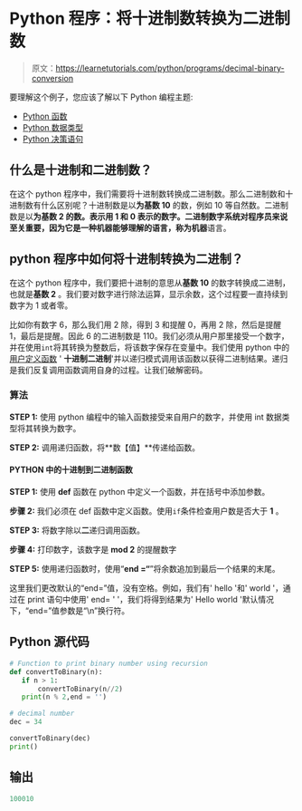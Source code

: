 # Python 程序：将十进制数转换为二进制数

> 原文：<https://learnetutorials.com/python/programs/decimal-binary-conversion>

要理解这个例子，您应该了解以下 Python 编程主题:

*   [Python 函数](../../python/python-functions-tutorials "Python Functions")
*   [Python 数据类型](../../python/python-datatypes "Datatypes in Python")
*   [Python 决策语句](../../python/decision-making-statements "Python decision making statements")

## 什么是十进制和二进制数？

在这个 python 程序中，我们需要将十进制数转换成二进制数。那么二进制数和十进制数有什么区别呢？十进制数是以**为基数 10** 的数，例如 10 等自然数。二进制数是以**为基数 2 的数。**表示用 1 和 0 表示的数字。二进制数字系统对程序员来说至关重要，因为它是一种机器能够理解的语言，称为**机器**语言。

## python 程序中如何将十进制转换为二进制？

在这个 python 程序中，我们要把十进制的意思从**基数 10** 的数字转换成二进制，也就是**基数 2** 。我们要对数字进行除法运算，显示余数，这个过程要一直持续到数字为 1 或者零。

比如你有数字 6，那么我们用 2 除，得到 3 和提醒 0，再用 2 除，然后是提醒 1，最后是提醒。因此 6 的二进制数是 110。我们必须从用户那里接受一个数字，并在使用`int`将其转换为整数后，将该数字保存在变量中。我们使用 python 中的[用户定义函数](../../python/python-functions-tutorials) ' **十进制二进制**'并以递归模式调用该函数以获得二进制结果。递归是我们反复调用函数调用自身的过程。让我们破解密码。

### 算法

**STEP 1:** 使用 python 编程中的输入函数接受来自用户的数字，并使用 int 数据类型将其转换为数字。

**STEP 2:** 调用递归函数，将**数【值】**传递给函数。

#### PYTHON 中的十进制到二进制函数

**STEP 1:** 使用 **def** 函数在 python 中定义一个函数，并在括号中添加参数。

**步骤 2:** 我们必须在 def 函数中定义函数。使用`if`条件检查用户数是否大于 **1** 。

**STEP 3:** 将数字除以**二**递归调用函数。

**步骤 4:** 打印数字，该数字是 **mod 2** 的提醒数字

**STEP 5:** 使用递归函数时，使用“**end =“**”将余数追加到最后一个结果的末尾。

这里我们更改默认的“end=”值，没有空格。例如，我们有' hello '和' world '，通过在 print 语句中使用' end= ' '，我们将得到结果为' Hello world '默认情况下，“end=”值参数是“\n”换行符。

## Python 源代码

```py
# Function to print binary number using recursion
def convertToBinary(n):
   if n > 1:
       convertToBinary(n//2)
   print(n % 2,end = '')

# decimal number
dec = 34

convertToBinary(dec)
print()

```

## 输出

```py
100010
```